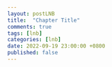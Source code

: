 ```yaml
---
layout: postLNB
title:  "Chapter Title"
comments: true
tags: [lnb]
categories: [lnb]
date: 2022-09-19 23:00:00 +0800
published: false
---
```


